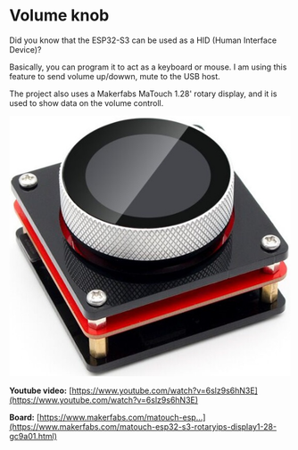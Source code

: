 # Volume knob

Did you know that the ESP32-S3 can be used as a HID (Human Interface Device)?

Basically, you can program it to act as a keyboard or mouse. I am using this feature to send volume up/dowwn, mute to the USB host.

The project also uses a Makerfabs MaTouch 1.28' rotary display, and it is used to show data on the volume controll.

![Volume knob](img/VolumeKnob.jpg)

**Youtube video:** [https://www.youtube.com/watch?v=6slz9s6hN3E](https://www.youtube.com/watch?v=6slz9s6hN3E)

**Board:** [https://www.makerfabs.com/matouch-esp...](https://www.makerfabs.com/matouch-esp32-s3-rotaryips-display1-28-gc9a01.html)

